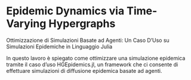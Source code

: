 # Epidemic Dynamics via Time-Varying Hypergraphs

Ottimizzazione di Simulazioni Basate ad Agenti: Un Caso D’Uso su Simulazioni Epidemiche in Linguaggio Julia

In questo lavoro è spiegato come ottimizzare una simulazione epidemica tramite il caso d’uso HGEpidemics.jl, un framework che ci consente di effettuare simulazioni di diffusione epidemica basate ad agenti. 


